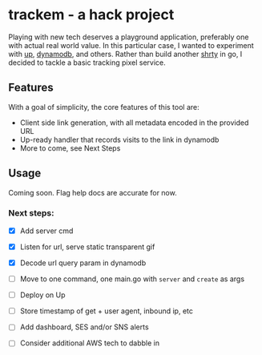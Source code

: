 # trackem - a hack project
Playing with new tech deserves a playground application, preferably one with actual real world value. In this particular case, I wanted to experiment with [up](https://github.com/apex/up), [dynamodb](https://aws.amazon.com/dynamodb), and others. Rather than build another [shrty](https://github.com/bkono/go-shrty) in go, I decided to tackle a basic tracking pixel service.

## Features
With a goal of simplicity, the core features of this tool are:

- Client side link generation, with all metadata encoded in the provided URL
- Up-ready handler that records visits to the link in dynamodb
- More to come, see Next Steps

## Usage
Coming soon. Flag help docs are accurate for now.

### Next steps:

- [x] Add server cmd
- [x] Listen for url, serve static transparent gif
- [x] Decode url query param in dynamodb
- [ ] Move to one command, one main.go with `server` and `create` as args
- [ ] Deploy on Up
- [ ] Store timestamp of get + user agent, inbound ip, etc
- [ ] Add dashboard, SES and/or SNS alerts
- [ ] Consider additional AWS tech to dabble in

